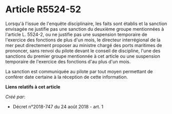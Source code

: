 # Article R5524-52

Lorsqu'à l'issue de l'enquête disciplinaire, les faits sont établis et la sanction envisagée ne justifie pas une sanction du
deuxième groupe mentionnées à l'article L. 5524-2, ou ne justifie pas une suspension temporaire de l'exercice des fonctions
de plus d'un mois, le directeur interrégional de la mer peut directement proposer au ministre chargé des ports maritimes de
prononcer, sans renvoi du pilote devant le conseil de discipline, l'une des sanctions du premier groupe mentionnée à cet
article ou une suspension temporaire de l'exercice des fonctions d'au plus d'un mois.

La sanction est communiquée au pilote par tout moyen permettant de conférer date certaine à la réception de cette
information.

**Liens relatifs à cet article**

_Créé par_:

  - Décret n°2018-747 du 24 août 2018 - art. 1
